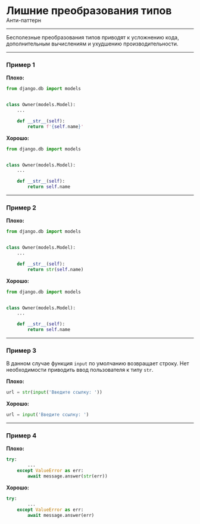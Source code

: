 
<div class="sticky-header">
  <div>
    <h1 style="margin: 0;">Лишние преобразования типов</h1>
    <p style="margin: 0;">Анти-паттерн</p>
  </div>
</div>

***

Бесполезные преобразования типов приводят к усложнению кода, дополнительным вычислениям и ухудшению производительности.

***

### Пример 1

**Плохо:**
```python
from django.db import models


class Owner(models.Model):
    ...

    def __str__(self):
        return f'{self.name}'
```
**Хорошо:**
```python
from django.db import models


class Owner(models.Model):
    ...

    def __str__(self):
        return self.name
```
***

### Пример 2

**Плохо:**
```python
from django.db import models


class Owner(models.Model):
    ...

    def __str__(self):
        return str(self.name)
```
**Хорошо:**
```python
from django.db import models


class Owner(models.Model):
    ...

    def __str__(self):
        return self.name
```
***

### Пример 3

В данном случае функция `input` по умолчанию возвращает строку. Нет необходимости приводить ввод пользователя к типу `str`.

**Плохо:**
```python
url = str(input('Введите ссылку: '))
```
**Хорошо:**
```python
url = input('Введите ссылку: ')
```
***

### Пример 4

**Плохо:**
```python
try:
        ...
    except ValueError as err:
        await message.answer(str(err))
```
**Хорошо:**
```python
try:
        ...
    except ValueError as err:
        await message.answer(err)
```

